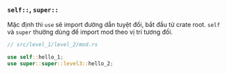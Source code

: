 ### `self::`, `super::`

Mặc định thì `use` sẽ import đường dẫn tuyệt đối, bắt đầu từ crate root.
`self` và `super` thường dùng để import mod theo vị trí tương đối.

```rust
// src/level_1/level_2/mod.rs

use self::hello_1;
use super::super::level3::hello_2;
```